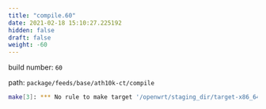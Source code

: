 ```yaml
---
title: "compile.60"
date: 2021-02-18 15:10:27.225192
hidden: false
draft: false
weight: -60
---
```


build number: `60`

path: `package/feeds/base/ath10k-ct/compile`


``` bash
make[3]: *** No rule to make target '/openwrt/staging_dir/target-x86_64_musl/usr/include/mac80211-backport/backport/autoconf.h', needed by '/openwrt/build_dir/target-x86_64_musl/linux-x86_64/ath10k-ct-regular/ath10k-ct-2019-09-09-5e8cd86f/.configured_68b329da9893e34099c7d8ad5cb9c940'.  Stop.
```
